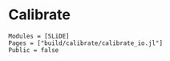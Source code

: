 # Calibrate

```@autodocs
Modules = [SLiDE]
Pages = ["build/calibrate/calibrate_io.jl"]
Public = false
```